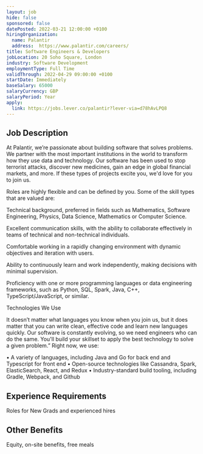 ```yaml
---
layout: job
hide: false
sponsored: false
datePosted: 2022-03-21 12:00:00 +0100
hiringOrganization:
  name: Palantir
  address:  https://www.palantir.com/careers/
title: Software Engineers & Developers
jobLocation: 20 Soho Square, London
industry: Software Development
employmentType: Full Time
validThrough: 2022-04-29 09:00:00 +0100
startDate: Immediately
baseSalary: 65000
salaryCurrency: GBP
salaryPeriod: Year
apply:
  link: https://jobs.lever.co/palantir?lever-via=d78hAvLPQ8
---
```


## Job Description
At Palantir, we’re passionate about building software that solves problems. We partner with the most important institutions in the world to transform how they use data and technology. Our software has been used to stop terrorist attacks, discover new medicines, gain an edge in global financial markets, and more. If these types of projects excite you, we'd love for you to join us.

Roles are highly flexible and can be defined by you. Some of the skill types that are valued are:

Technical background, preferred in fields such as Mathematics, Software Engineering, Physics, Data Science, Mathematics or Computer Science.

Excellent communication skills, with the ability to collaborate effectively in teams of technical and non-technical individuals.

Comfortable working in a rapidly changing environment with dynamic objectives and iteration with users.

Ability to continuously learn and work independently, making decisions with minimal supervision.

Proficiency with one or more programming languages or data engineering frameworks, such as Python, SQL, Spark, Java, C++, TypeScript/JavaScript, or similar.


Technologies We Use

It doesn’t matter what languages you know when you join us, but it does matter that you can write clean, effective code and learn new languages quickly. Our software is constantly evolving, so we need engineers who can do the same. You'll build your skillset to apply the best technology to solve a given problem.” Right now, we use:

• A variety of languages, including Java and Go for back end and Typescript for front end
• Open-source technologies like Cassandra, Spark, ElasticSearch, React, and Redux
• Industry-standard build tooling, including Gradle, Webpack, and Github


## Experience Requirements
Roles for New Grads and experienced hires

## Other Benefits
Equity, on-site benefits, free meals
